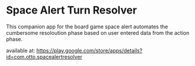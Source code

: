 # Space Alert Turn Resolver
This companion app for the board game space alert automates the cumbersome resoloution phase based on user entered data from the action phase.

available at:
https://play.google.com/store/apps/details?id=com.otto.spacealertresolver
